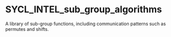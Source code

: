 # SYCL_INTEL_sub_group_algorithms

A library of sub-group functions, including communication patterns such as permutes and shifts.
